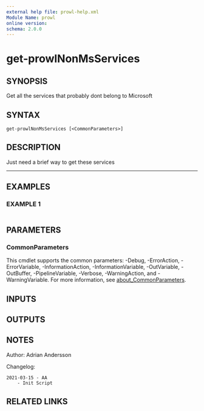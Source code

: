 ```yaml
---
external help file: prowl-help.xml
Module Name: prowl
online version:
schema: 2.0.0
---
```


# get-prowlNonMsServices

## SYNOPSIS
Get all the services that probably dont belong to Microsoft

## SYNTAX

```
get-prowlNonMsServices [<CommonParameters>]
```

## DESCRIPTION
Just need a brief way to get these services

------------

## EXAMPLES

### EXAMPLE 1
```

```

## PARAMETERS

### CommonParameters
This cmdlet supports the common parameters: -Debug, -ErrorAction, -ErrorVariable, -InformationAction, -InformationVariable, -OutVariable, -OutBuffer, -PipelineVariable, -Verbose, -WarningAction, and -WarningVariable. For more information, see [about_CommonParameters](http://go.microsoft.com/fwlink/?LinkID=113216).

## INPUTS

## OUTPUTS

## NOTES
Author: Adrian Andersson


Changelog:

    2021-03-15 - AA
        - Init Script

## RELATED LINKS
